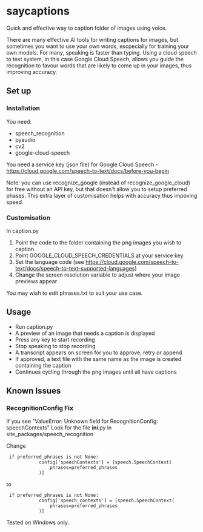 # saycaptions
Quick and effective way to caption folder of images using voice.

There are many effective AI tools for writing captions for images, but sometimes you want to use your own words, escpecially for training your own models. For many, speaking is faster than typing. Using a cloud speech to text system, in this case Google Cloud Speech, allows you guide the recognition to favour words that are likely to come up in your images, thus improving accuracy. 

## Set up

### Installation

You need:
- speech_recognition
- pyaudio
- cv2
- google-cloud-speech

You need a service key (json file) for Google Cloud Speech - https://cloud.google.com/speech-to-text/docs/before-you-begin

Note: you can use recognize_google (instead of recognize_google_cloud) for free without an API key, but that doesn't allow you to setup preferred phases. This extra layer of customisation helps with accuracy thus impoving speed.

### Customisation

In caption.py

1. Point the code to the folder containing the png images you wish to caption.
2. Point GOOGLE_CLOUD_SPEECH_CREDENTIALS at your service key
3. Set the language code (see https://cloud.google.com/speech-to-text/docs/speech-to-text-supported-languages)
4. Change the screen resolution variable to adjust where your image previews appear

You may wish to edit phrases.txt to suit your use case.

## Usage
- Run caption.py
- A preview of an image that needs a caption is displayed
- Press any key to start recording
- Stop speaking to stop recording
- A transcript appears on screen for you to approve, retry or append
- If approved, a text file with the same name as the image is created containing the caption
- Continues cycling through the png images until all have captions

## Known Issues
### RecognitionConfig Fix
If you see "ValueError: Unknown field for RecognitionConfig: speechContexts"
Look for the file __ini__.py in site_packages/speech_recognition

Change
```
 if preferred_phrases is not None:
            config['speechContexts'] = [speech.SpeechContext(
                phrases=preferred_phrases
            )]
```
to
```
 if preferred_phrases is not None:
            config['speech_contexts'] = [speech.SpeechContext(
                phrases=preferred_phrases
            )]
```      
Tested on Windows only.
